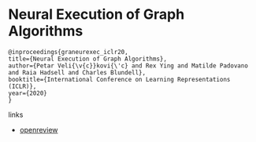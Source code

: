 # Neural Execution of Graph Algorithms

```
@inproceedings{graneurexec_iclr20,
title={Neural Execution of Graph Algorithms},
author={Petar Veli{\v{c}}kovi{\'c} and Rex Ying and Matilde Padovano and Raia Hadsell and Charles Blundell},
booktitle={International Conference on Learning Representations (ICLR)},
year={2020}
}
```

links
- [openreview](https://openreview.net/forum?id=SkgKO0EtvS)
